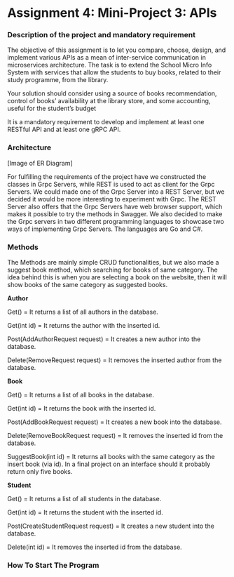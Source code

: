 # Assignment 4: Mini-Project 3: APIs

### Description of the project and mandatory requirement

The objective of this assignment is to let you compare, choose, design, and implement
various APIs as a mean of inter-service communication in microservices architecture.
The task is to extend the School Micro Info System with services that allow the students to
buy books, related to their study programme, from the library.

Your solution should consider using a source of books recommendation, control of books’
availability at the library store, and some accounting, useful for the student’s budget

It is a mandatory requirement to develop and implement at least one RESTful API
and at least one gRPC API.


### Architecture

[Image of ER Diagram]

For fulfilling the requirements of the project have we constructed the classes in Grpc Servers, while REST is used to act as client for the Grpc Servers. We could made one of the Grpc Server into a REST Server, but we decided it would be more interesting to experiment with Grpc. The REST Server also offers that the Grpc Servers have web browser support, which makes it possible to try the methods in Swagger. We also decided to make the Grpc servers in two different programming languages to showcase two ways of implementing Grpc Servers. The languages are Go and C#.

### Methods

The Methods are mainly simple CRUD functionalities, but we also made a suggest book method, which searching for books of same category. The idea behind this is when you are selecting a book on the website, then it will show books of the same category as suggested books.

**Author**

Get() = It returns a list of all authors in the database.

Get(int id) = It returns the author with the inserted id. 

Post(AddAuthorRequest request) = It creates a new author into the database.

Delete(RemoveRequest request) = It removes the inserted author from the database.

**Book**

Get() = It returns a list of all books in the database.

Get(int id) = It returns the book with the inserted id. 

Post(AddBookRequest request) = It creates a new book into the database.

Delete(RemoveBookRequest request) = It removes the inserted id from the database.

SuggestBook(int id) = It returns all books with the same category as the insert book (via id). In a final project on an interface should it probably return only five books.

**Student**

Get() = It returns a list of all students in the database.

Get(int id) = It returns the student with the inserted id. 
 
Post(CreateStudentRequest request) = It creates a new student into the database.

Delete(int id) = It removes the inserted id from the database.


### How To Start The Program

